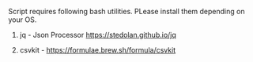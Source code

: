 Script requires following bash utilities. PLease install them depending on your OS.

1. jq - Json Processor https://stedolan.github.io/jq

2. csvkit - https://formulae.brew.sh/formula/csvkit 